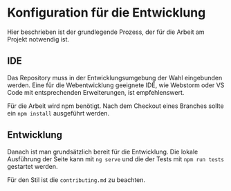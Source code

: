 # Konfiguration für die Entwicklung

Hier beschrieben ist der grundlegende Prozess, der für die Arbeit am Projekt notwendig ist.

## IDE

Das Repository muss in der Entwicklungsumgebung der Wahl eingebunden werden. Eine für die Webentwicklung geeignete IDE, wie Webstorm oder VS Code mit entsprechenden Erweiterungen, ist empfehlenswert.

Für die Arbeit wird npm benötigt. Nach dem Checkout eines Branches sollte ein `npm install` ausgeführt werden.

## Entwicklung

Danach ist man grundsätzlich bereit für die Entwicklung. Die lokale Ausführung der Seite kann mit `ng serve` und die der Tests mit `npm run tests` gestartet werden.

Für den Stil ist die `contributing.md` zu beachten.
